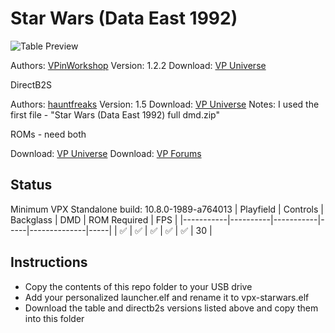 # Star Wars (Data East 1992)

![Table Preview](https://vpuniverse.com/screenshots/monthly_2021_11/starwars_cab.JPG.1fdc7cd3d857cdb4f8072a4deed99062.JPG)

Authors: [VPinWorkshop](https://vpuniverse.com/profile/40692-vpinworkshop/)
Version: 1.2.2
Download: [VP Universe](https://vpuniverse.com/files/file/7870-star-wars-data-east-1992-vpw/)

DirectB2S

Authors: [hauntfreaks](https://vpuniverse.com/profile/5216-hauntfreaks/)
Version: 1.5
Download: [VP Universe](https://vpuniverse.com/files/file/12651-star-wars-data-east-1992-b2s-with-full-dmd/)
Notes: I used the first file - "Star Wars (Data East 1992) full dmd.zip"

ROMs - need both

Download: [VP Universe](https://vpuniverse.com/files/file/4362-star-wars-107-20th-anniversary/)
Download: [VP Forums](https://www.vpforums.org/index.php?app=downloads&showfile=7207)

## Status 

Minimum VPX Standalone build: 10.8.0-1989-a764013
| Playfield | Controls | Backglass | DMD | ROM Required | FPS | 
|-----------|----------|-----------|-----|--------------|-----|
| :white_check_mark: | :white_check_mark: | :white_check_mark: | :white_check_mark: | :white_check_mark: | 30 |

## Instructions

- Copy the contents of this repo folder to your USB drive
- Add your personalized launcher.elf and rename it to vpx-starwars.elf
- Download the table and directb2s versions listed above and copy them into this folder